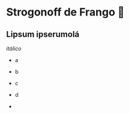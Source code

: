 # Strogonoff de Frango :chicken:

## Lipsum ipserum**olá**

_itálico_

- a

- b

- c

- d

- 

  





